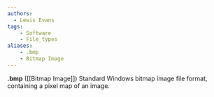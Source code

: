 ```yaml
---
authors:
  - Lewis Evans
tags:
    - Software
    - File_types
aliases:
    - .bmp
    - Bitmap Image
---
```

**.bmp** ([[Bitmap Image]]) Standard Windows bitmap image file format, containing a pixel map of an image.
